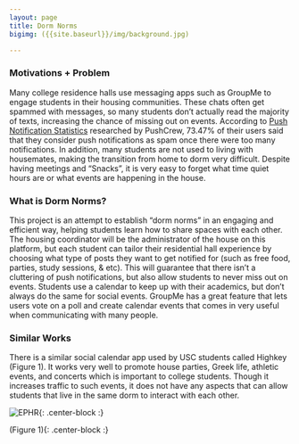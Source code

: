 ```yaml
---
layout: page
title: Dorm Norms
bigimg: ({{site.baseurl}}/img/background.jpg)

---
```


### Motivations + Problem

Many college residence halls use messaging apps such as GroupMe to engage students in their housing communities. 
These chats often get spammed with messages, so many students don’t actually read the majority of texts, increasing 
the chance of missing out on events. According to [Push Notification Statistics](https://www.businessofapps.com/marketplace/push-notifications/research/push-notifications-statistics/)
researched by PushCrew, 73.47% of their 
users said that they consider push notifications as spam once there were too many notifications. In addition, many 
students are not used to living with housemates, making the transition from home to dorm very difficult. Despite having
meetings and “Snacks”, it is very easy to forget what time quiet hours are or what events are happening in the house. 

### What is Dorm Norms? 

This project is an attempt to establish “dorm norms” in an engaging and efficient way, helping 
students learn how to share spaces with each other. The housing coordinator will be the administrator of the 
house on this platform, but each student can tailor their residential hall experience by choosing what type of 
posts they want to get notified for (such as free food, parties, study sessions, & etc). This will guarantee that 
there isn’t a cluttering of push notifications, but also allow students to never miss out on events. Students 
use a calendar to keep up with their academics, but don’t always do the same for social events. GroupMe has a great 
feature that lets users vote on a poll and create calendar events that comes in very useful when communicating with 
many people. 

### Similar Works


There is a similar social calendar app used by USC students called Highkey (Figure 1). 
It works very well to promote house parties, Greek life, athletic events, and concerts which is 
important to college students. Though it increases traffic to such events, it does not have any aspects that 
can allow students that live in the same dorm to interact with each other. 


![EPHR]({{site.baseurl}}/img/highkey.png){: .center-block :}

(Figure 1){: .center-block :}

